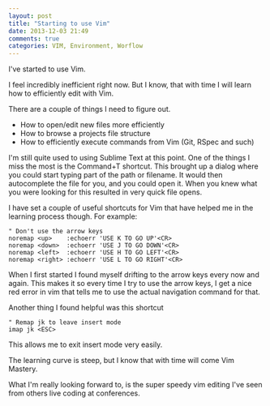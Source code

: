 ```yaml
---
layout: post
title: "Starting to use Vim"
date: 2013-12-03 21:49
comments: true
categories: VIM, Environment, Worflow
---
```


I've started to use Vim. 

I feel incredibly inefficient right now. But I know, that with time I will learn how to efficiently edit with Vim.
<!-- more -->

There are a couple of things I need to figure out.

- How to open/edit new files more efficiently
- How to browse a projects file structure
- How to efficiently execute commands from Vim (Git, RSpec and such)

I'm still quite used to using Sublime Text at this point. One of the things I miss the most is the Command+T shortcut. This brought up a dialog where you could start typing part of the path or filename. It would then autocomplete the file for you, and you could open it. When you knew what you were looking for this resulted in very quick file opens.

I have set a couple of useful shortcuts for Vim that have helped me in the learning process though. For example:

```
" Don't use the arrow keys
noremap <up>    :echoerr 'USE K TO GO UP'<CR>
noremap <down>  :echoerr 'USE J TO GO DOWN'<CR>
noremap <left>  :echoerr 'USE H TO GO LEFT'<CR>
noremap <right> :echoerr 'USE L TO GO RIGHT'<CR>
```

When I first started I found myself drifting to the arrow keys every now and again. This makes it so every time I try to use the arrow keys, I get a nice red error in vim that tells me to use the actual navigation command for that.

Another thing I found helpful was this shortcut
```
" Remap jk to leave insert mode
imap jk <ESC> 
```

This allows me to exit insert mode very easily.

The learning curve is steep, but I know that with time will come Vim Mastery.

What I'm really looking forward to, is the super speedy vim editing I've seen from others live coding at conferences.
